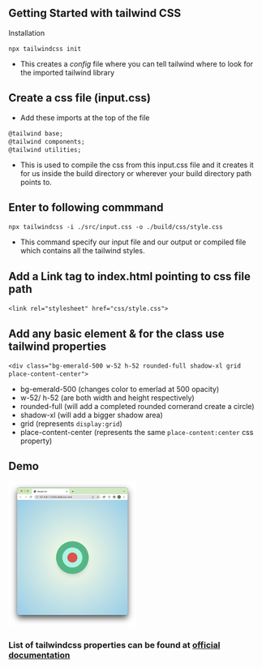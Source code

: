 ## Getting Started with tailwind CSS

Installation 

```
npx tailwindcss init
```

- This creates a *config* file where you can tell tailwind where to look for the imported tailwind library


## Create a css file (input.css)
- Add these imports at the top of the file

```
@tailwind base;
@tailwind components;
@tailwind utilities;
```

- This is used to compile the css from this input.css file and it creates it for us inside the build directory or wherever your build directory path points to.

## Enter to following commmand 

```
npx tailwindcss -i ./src/input.css -o ./build/css/style.css

```

- This command specify our input file and our output or compiled file which contains all the tailwind styles.

## Add a Link tag to index.html pointing to css file path

```
<link rel="stylesheet" href="css/style.css">
```

## Add any basic element & for the class use tailwind properties

```
<div class="bg-emerald-500 w-52 h-52 rounded-full shadow-xl grid place-content-center">
```

- bg-emerald-500 (changes color to emerlad at 500 opacity)
- w-52/ h-52 (are both width and height respectively)
- rounded-full (will add a completed rounded cornerand create a circle)
- shadow-xl (will add a bigger shadow area)
- grid (represents `display:grid`)
- place-content-center (represents the same `place-content:center` css property)


## Demo
<img src="image/demo-01.png" alt="demo" width="50%">

### List of tailwindcss properties can be found at <a href="https://tailwindcss.com/">official documentation</a>
